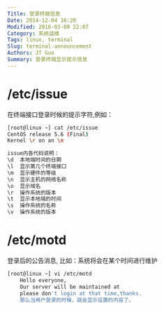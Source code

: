 ```yaml
---
Title: 登录终端信息
Date: 2014-12-04 16:20
Modified: 2016-03-09 22:07
Category: 系统运维
Tags: linux, terminal
Slug: terminal-announcement
Authors: JT Guo
Summary: 登录终端显示提示信息
---
```


# /etc/issue

在终端接口登录时候的提示字符,例如：

```sh
[root@linux ~] cat /etc/issue
CentOS release 5.6 (Final)
Kernel \r on an \m

issue内各代码说明：
\d  本地端时间的日期
\l  显示第几个终端接口
\m  显示硬件的等级
\n  显示主机的网络名称
\o  显示域名
\r  操作系统的版本
\t  显示本地端的时间
\s  操作系统的名称
\v  操作系统的版本
```

# /etc/motd

登录后的公告消息, 比如：系统将会在某个时间进行维护

```sh
[root@linux ~] vi /etc/motd
    Hello everyone,
    Our server will be maintained at
    please don't login at that time,thanks.
    那么当用户登录的时候，就会显示设置的内容了。
```
